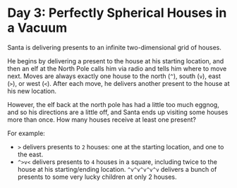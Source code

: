 # Day 3: Perfectly Spherical Houses in a Vacuum

Santa is delivering presents to an infinite two-dimensional grid of houses.

He begins by delivering a present to the house at his starting location, and
then an elf at the North Pole calls him via radio and tells him where to move
next. Moves are always exactly one house to the north (`^`), south (`v`), east
(`>`),
or west (`<`). After each move, he delivers another present to the house at his
new location.

However, the elf back at the north pole has had a little too much eggnog, and so
his directions are a little off, and Santa ends up visiting some houses more
than once. How many houses receive at least one present?

For example:

* `>` delivers presents to `2` houses: one at the starting location, and one to
  the east.
* `^>v<` delivers presents to `4` houses in a square, including twice to the
  house at his starting/ending location. `^v^v^v^v^v` delivers a bunch of
  presents to some very lucky children at only 2 houses.
